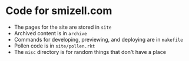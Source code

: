 # Code for smizell.com

* The pages for the site are stored in `site`
* Archived content is in `archive`
* Commands for developing, previewing, and deploying are in `makefile`
* Pollen code is in `site/pollen.rkt`
* The `misc` directory is for random things that don't have a place
